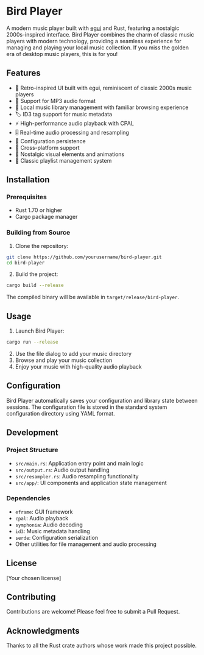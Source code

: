 # Bird Player

A modern music player built with [egui](https://github.com/emilk/egui) and Rust, featuring a nostalgic 2000s-inspired interface. Bird Player combines the charm of classic music players with modern technology, providing a seamless experience for managing and playing your local music collection. If you miss the golden era of desktop music players, this is for you!

## Features

- 🎨 Retro-inspired UI built with egui, reminiscent of classic 2000s music players
- 🎵 Support for MP3 audio format
- 📁 Local music library management with familiar browsing experience
- 🏷️ ID3 tag support for music metadata
- ⚡ High-performance audio playback with CPAL
- 🎚️ Real-time audio processing and resampling
- 💾 Configuration persistence
- 📱 Cross-platform support
- 🌟 Nostalgic visual elements and animations
- 🎼 Classic playlist management system

## Installation

### Prerequisites

- Rust 1.70 or higher
- Cargo package manager

### Building from Source

1. Clone the repository:
```bash
git clone https://github.com/yourusername/bird-player.git
cd bird-player
```

2. Build the project:
```bash
cargo build --release
```

The compiled binary will be available in `target/release/bird-player`.

## Usage

1. Launch Bird Player:
```bash
cargo run --release
```

2. Use the file dialog to add your music directory
3. Browse and play your music collection
4. Enjoy your music with high-quality audio playback

## Configuration

Bird Player automatically saves your configuration and library state between sessions. The configuration file is stored in the standard system configuration directory using YAML format.

## Development

### Project Structure

- `src/main.rs`: Application entry point and main logic
- `src/output.rs`: Audio output handling
- `src/resampler.rs`: Audio resampling functionality
- `src/app/`: UI components and application state management

### Dependencies

- `eframe`: GUI framework
- `cpal`: Audio playback
- `symphonia`: Audio decoding
- `id3`: Music metadata handling
- `serde`: Configuration serialization
- Other utilities for file management and audio processing

## License

[Your chosen license]

## Contributing

Contributions are welcome! Please feel free to submit a Pull Request.

## Acknowledgments

Thanks to all the Rust crate authors whose work made this project possible.
